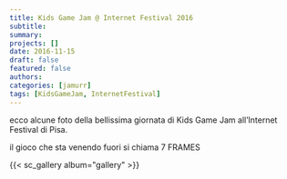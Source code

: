 ```yaml
---
title: Kids Game Jam @ Internet Festival 2016
subtitle: 
summary: 
projects: []
date: 2016-11-15
draft: false
featured: false
authors:
categories: [jamurr]
tags: [KidsGameJam, InternetFestival]
---
```

ecco alcune foto della bellissima giornata di Kids Game Jam all’Internet Festival di Pisa.

il gioco che sta venendo fuori si chiama 7 FRAMES

{{< sc_gallery album="gallery" >}}
